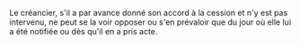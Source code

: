 Le créancier, s'il a par avance donné son accord à la cession et n'y est pas intervenu, ne peut se la voir opposer ou s'en prévaloir que du jour où elle lui a été notifiée ou dès qu'il en a pris acte.
